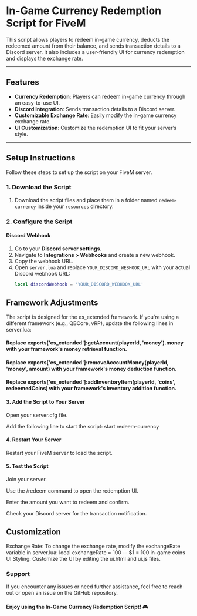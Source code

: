 # In-Game Currency Redemption Script for FiveM

This script allows players to redeem in-game currency, deducts the redeemed amount from their balance, and sends transaction details to a Discord server. It also includes a user-friendly UI for currency redemption and displays the exchange rate.

---

## Features
- **Currency Redemption**: Players can redeem in-game currency through an easy-to-use UI.
- **Discord Integration**: Sends transaction details to a Discord server.
- **Customizable Exchange Rate**: Easily modify the in-game currency exchange rate.
- **UI Customization**: Customize the redemption UI to fit your server’s style.

---

## Setup Instructions

Follow these steps to set up the script on your FiveM server.

### 1. **Download the Script**

1. Download the script files and place them in a folder named `redeem-currency` inside your `resources` directory.

### 2. **Configure the Script**

#### Discord Webhook

1. Go to your **Discord server settings**.
2. Navigate to **Integrations > Webhooks** and create a new webhook.
3. Copy the webhook URL.
4. Open `server.lua` and replace `YOUR_DISCORD_WEBHOOK_URL` with your actual Discord webhook URL:
   ```lua
   local discordWebhook = 'YOUR_DISCORD_WEBHOOK_URL'

## Framework Adjustments
The script is designed for the es_extended framework. If you're using a different framework (e.g., QBCore, vRP), update the following lines in server.lua:

#### Replace exports['es_extended']:getAccount(playerId, 'money').money with your framework's money retrieval function.

#### Replace exports['es_extended']:removeAccountMoney(playerId, 'money', amount) with your framework's money deduction function.

#### Replace exports['es_extended']:addInventoryItem(playerId, 'coins', redeemedCoins) with your framework's inventory addition function.


#### 3. Add the Script to Your Server
Open your server.cfg file.

Add the following line to start the script:
start redeem-currency

#### 4. Restart Your Server
Restart your FiveM server to load the script.

#### 5. Test the Script
Join your server.

Use the /redeem command to open the redemption UI.

Enter the amount you want to redeem and confirm.

Check your Discord server for the transaction notification.

## Customization
Exchange Rate: To change the exchange rate, modify the exchangeRate variable in server.lua:
local exchangeRate = 100 -- $1 = 100 in-game coins
UI Styling: Customize the UI by editing the ui.html and ui.js files.

### Support
If you encounter any issues or need further assistance, feel free to reach out or open an issue on the GitHub repository.

#### Enjoy using the In-Game Currency Redemption Script! 🎮